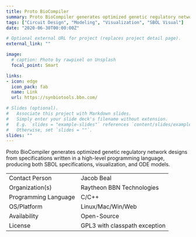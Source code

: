```yaml
---
title: Proto BioCompiler
summary: Proto BioCompiler generates optimized genetic regulatory network designs from specifications written in a high-level programming language, producing both SBOL specifications, visualization, and ODE models.
tags: ["Circuit Design", "Modeling", "Visualization", "SBOL Visual"]
date: "2020-06-30T00:00:00Z"

# Optional external URL for project (replaces project detail page).
external_link: ""

image:
  # caption: Photo by rawpixel on Unsplash
  focal_point: Smart

links:
- icon: edge
  icon_pack: fab
  name: Link
  url: https://synbiotools.bbn.com/

# Slides (optional).
#   Associate this project with Markdown slides.
#   Simply enter your slide deck's filename without extension.
#   E.g. `slides = "example-slides"` references `content/slides/example-slides.md`.
#   Otherwise, set `slides = ""`.
slides: ""
---
```


Proto BioCompiler generates optimized genetic regulatory network designs from specifications written in a high-level programming language, producing both SBOL specifications, visualization, and ODE models.

| | |
| ---| ---|
| Contact Person | Jacob Beal |
| Organization(s) | Raytheon BBN Technologies |
| Programming Language | C/C++ |
| OS/Platform | Linux/Mac/Win/Web |
| Availability | Open-Source |
| License | GPL3 with classpath exception |